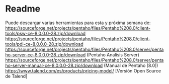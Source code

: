 # Readme
Puede descargar varias herramientas para esta y próxima semana de:
https://sourceforge.net/projects/pentaho/files/Pentaho%208.0/client-tools/psw-ce-8.0.0.0-28.zip/download 
https://sourceforge.net/projects/pentaho/files/Pentaho%208.0/client-tools/pdi-ce-8.0.0.0-28.zip/download
https://sourceforge.net/projects/pentaho/files/Pentaho%208.0/server/pentaho-server-ce-8.0.0.0-28.zip/download (Pentaho Analisis Server)
https://sourceforge.net/projects/pentaho/files/Pentaho%208.0/server/pentaho-server-manual-ce-8.0.0.0-28.zip/download (Manual de Pentaho [8.0])
https://www.talend.com/es/products/pricing-model/ [Versión Open Source de Talend]
